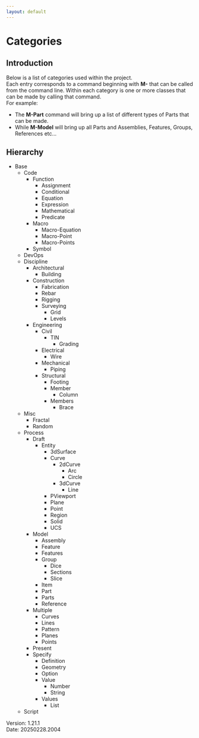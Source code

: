 ```yaml
---
layout: default
---
```


# Categories

## Introduction

Below is a list of categories used within the project.  
Each entry corresponds to a command beginning with **M\-** that can be called from the command line.
Within each category is one or more classes that can be made by calling that command.  
For example: 

- The **M-Part** command will bring up a list of different types of Parts that can be made.  
- While **M-Model** will bring up all Parts and Assemblies, Features, Groups, References etc...  

## Hierarchy

- Base
  - Code
    - Function
      - Assignment
      - Conditional
      - Equation
      - Expression
      - Mathematical
      - Predicate
    - Macro
      - Macro-Equation
      - Macro-Point
      - Macro-Points
    - Symbol
  - DevOps
  - Discipline
    - Architectural
      - Building
    - Construction
      - Fabrication
      - Rebar
      - Rigging
      - Surveying
        - Grid
        - Levels
    - Engineering
      - Civil
        - TIN
          - Grading
      - Electrical
        - Wire
      - Mechanical
        - Piping
      - Structural
        - Footing
        - Member
          - Column
        - Members
          - Brace
  - Misc
    - Fractal
    - Random
  - Process
    - Draft
      - Entity
        - 3dSurface
        - Curve
          - 2dCurve
            - Arc
            - Circle
          - 3dCurve
            - Line
        - PViewport
        - Plane
        - Point
        - Region
        - Solid
        - UCS
    - Model
      - Assembly
      - Feature
      - Features
      - Group
        - Dice
        - Sections
        - Slice
      - Item
      - Part
      - Parts
      - Reference
    - Multiple
      - Curves
      - Lines
      - Pattern
      - Planes
      - Points
    - Present
    - Specify
      - Definition
      - Geometry
      - Option
      - Value
        - Number
        - String
      - Values
        - List
  - Script

Version:  1.21.1
<br>
Date: 20250228.2004
